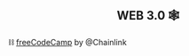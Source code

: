 <h2 align="center"> WEB 3.0 </b>🕸</h2>

⛓ [freeCodeCamp](https://www.youtube.com/playlist?list=PLVP9aGDn-X0QRGpzjx3av5lDH6msuAeyU) by @Chainlink
